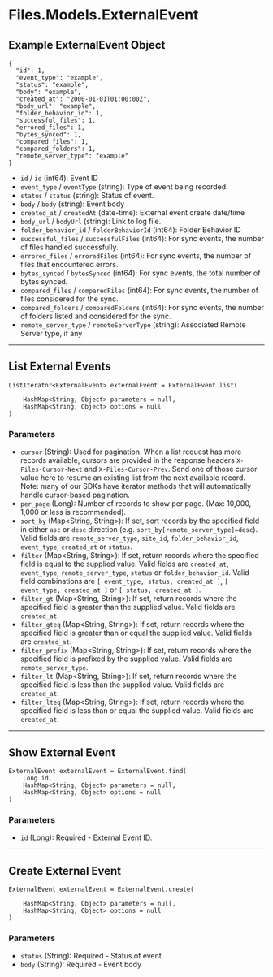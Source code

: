 # Files.Models.ExternalEvent

## Example ExternalEvent Object

```
{
  "id": 1,
  "event_type": "example",
  "status": "example",
  "body": "example",
  "created_at": "2000-01-01T01:00:00Z",
  "body_url": "example",
  "folder_behavior_id": 1,
  "successful_files": 1,
  "errored_files": 1,
  "bytes_synced": 1,
  "compared_files": 1,
  "compared_folders": 1,
  "remote_server_type": "example"
}
```

* `id` / `id`  (int64): Event ID
* `event_type` / `eventType`  (string): Type of event being recorded.
* `status` / `status`  (string): Status of event.
* `body` / `body`  (string): Event body
* `created_at` / `createdAt`  (date-time): External event create date/time
* `body_url` / `bodyUrl`  (string): Link to log file.
* `folder_behavior_id` / `folderBehaviorId`  (int64): Folder Behavior ID
* `successful_files` / `successfulFiles`  (int64): For sync events, the number of files handled successfully.
* `errored_files` / `erroredFiles`  (int64): For sync events, the number of files that encountered errors.
* `bytes_synced` / `bytesSynced`  (int64): For sync events, the total number of bytes synced.
* `compared_files` / `comparedFiles`  (int64): For sync events, the number of files considered for the sync.
* `compared_folders` / `comparedFolders`  (int64): For sync events, the number of folders listed and considered for the sync.
* `remote_server_type` / `remoteServerType`  (string): Associated Remote Server type, if any


---

## List External Events

```
ListIterator<ExternalEvent> externalEvent = ExternalEvent.list(
    
    HashMap<String, Object> parameters = null,
    HashMap<String, Object> options = null
)
```

### Parameters

* `cursor` (String): Used for pagination.  When a list request has more records available, cursors are provided in the response headers `X-Files-Cursor-Next` and `X-Files-Cursor-Prev`.  Send one of those cursor value here to resume an existing list from the next available record.  Note: many of our SDKs have iterator methods that will automatically handle cursor-based pagination.
* `per_page` (Long): Number of records to show per page.  (Max: 10,000, 1,000 or less is recommended).
* `sort_by` (Map<String, String>): If set, sort records by the specified field in either `asc` or `desc` direction (e.g. `sort_by[remote_server_type]=desc`). Valid fields are `remote_server_type`, `site_id`, `folder_behavior_id`, `event_type`, `created_at` or `status`.
* `filter` (Map<String, String>): If set, return records where the specified field is equal to the supplied value. Valid fields are `created_at`, `event_type`, `remote_server_type`, `status` or `folder_behavior_id`. Valid field combinations are `[ event_type, status, created_at ]`, `[ event_type, created_at ]` or `[ status, created_at ]`.
* `filter_gt` (Map<String, String>): If set, return records where the specified field is greater than the supplied value. Valid fields are `created_at`.
* `filter_gteq` (Map<String, String>): If set, return records where the specified field is greater than or equal the supplied value. Valid fields are `created_at`.
* `filter_prefix` (Map<String, String>): If set, return records where the specified field is prefixed by the supplied value. Valid fields are `remote_server_type`.
* `filter_lt` (Map<String, String>): If set, return records where the specified field is less than the supplied value. Valid fields are `created_at`.
* `filter_lteq` (Map<String, String>): If set, return records where the specified field is less than or equal the supplied value. Valid fields are `created_at`.


---

## Show External Event

```
ExternalEvent externalEvent = ExternalEvent.find(
    Long id, 
    HashMap<String, Object> parameters = null,
    HashMap<String, Object> options = null
)
```

### Parameters

* `id` (Long): Required - External Event ID.


---

## Create External Event

```
ExternalEvent externalEvent = ExternalEvent.create(
    
    HashMap<String, Object> parameters = null,
    HashMap<String, Object> options = null
)
```

### Parameters

* `status` (String): Required - Status of event.
* `body` (String): Required - Event body

